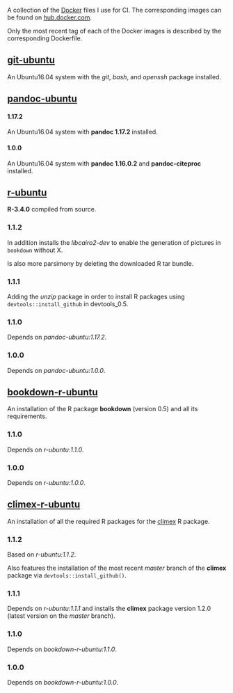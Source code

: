 A collection of the [Docker](https://www.docker.com/) files I use for
CI. The corresponding images can be found on
[hub.docker.com](https://hub.docker.com/u/thegreatwhiteshark/).

Only the most recent tag of each of the Docker images is described by
the corresponding Dockerfile.

## [git-ubuntu](git-ubuntu/README.md)

An Ubuntu16.04 system with the *git*, *bash*, and *openssh* package
installed.

## [pandoc-ubuntu](pandoc-ubuntu/README.md)

#### 1.17.2

An Ubuntu16.04 system with **pandoc 1.17.2** installed.

#### 1.0.0

An Ubuntu16.04 system with **pandoc 1.16.0.2** and **pandoc-citeproc**
installed. 

## [r-ubuntu](r-ubuntu/README.md)

**R-3.4.0** compiled from source.

### 1.1.2

In addition installs the *libcairo2-dev* to enable the generation of
pictures in `bookdown` without X.

Is also more parsimony by deleting the downloaded R tar bundle.

### 1.1.1

Adding the *unzip* package in order to install R packages using
`devtools::install_github` in devtools_0.5.

### 1.1.0

Depends on *pandoc-ubuntu:1.17.2*.

### 1.0.0

Depends on *pandoc-ubuntu:1.0.0*.

## [bookdown-r-ubuntu](bookdown-r-ubuntu/README.md)

An installation of the R package **bookdown** (version 0.5) and all
its requirements.

### 1.1.0

Depends on *r-ubuntu:1.1.0*.

### 1.0.0

Depends on *r-ubuntu:1.0.0*.

## [climex-r-ubuntu](climex-r-ubuntu/README.md)

An installation of all the required R packages for the
[climex](https://github.com/theGreatWhiteShark/climex) R package.

### 1.1.2

Based on *r-ubuntu:1.1.2*.

Also features the installation of the most recent *master* branch of
the **climex** package via `devtools::install_github()`.

### 1.1.1

Depends on *r-ubuntu:1.1.1* and installs the **climex** package
version 1.2.0 (latest version on the *master* branch).

### 1.1.0

Depends on *bookdown-r-ubuntu:1.1.0*.

### 1.0.0

Depends on *bookdown-r-ubuntu:1.0.0*.
